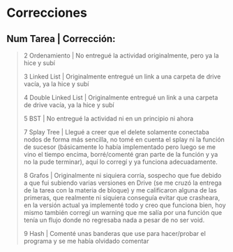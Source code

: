 # Correcciones

## Num Tarea            | Corrección:
>2 Ordenamiento        | No entregué la actividad originalmente, pero ya la hice y subí
>
>3 Linked List         | Originalmente entregué un link a una carpeta de drive vacía, ya la hice y subí
>
>4 Double Linked List  | Originalmente entregué un link a una carpeta de drive vacía, ya la hice y subí
>
>5 BST                 | No entregué la actividad ni en un principio ni ahora
>
>7 Splay Tree          | Llegué a creer que el delete solamente conectaba nodos de forma más sencilla, no tomé en cuenta el splay ni la función de sucesor (básicamente lo había implementado pero luego se me vino el tiempo encima, borré/comenté gran parte de la función y ya no la pude terminar), aquí lo corregí y ya funciona adecuadamente.
>
>8 Grafos              | Originalmente ni siquiera corría, sospecho que fue debido a que fui subiendo varias versiones en Drive (se me cruzó la entrega de la tarea con la materia de bloque) y me calificaron alguna de las primeras, que realmente ni siquiera conseguía evitar que crasheara, en la versión actual ya implementé todo y creo que funciona bien, hoy mismo también corregí un warning que me salía por una función que tenía un flujo donde no regresaba nada a pesar de no ser void.
>
>9 Hash                | Comenté unas banderas que use para hacer/probar el programa y se me había olvidado comentar
>
